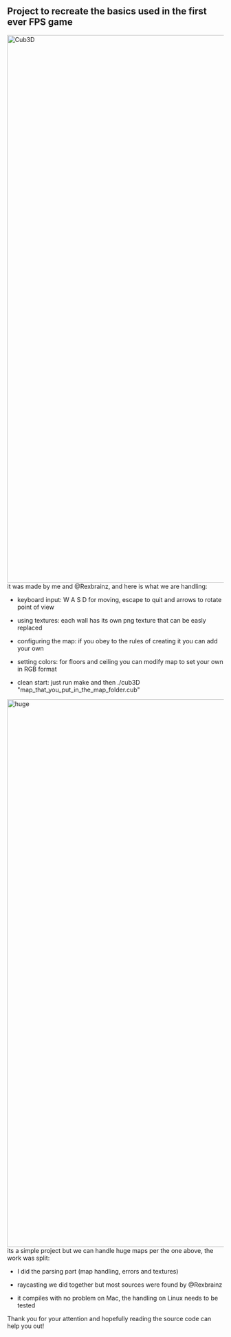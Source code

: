 Project to recreate the basics used in the first ever FPS game
-
<img width="1272" alt="Cub3D" src="https://github.com/user-attachments/assets/2a2212a0-0d86-4285-83e3-a06e24441844" />
it was made by me and @Rexbrainz, and here is what we are handling:

* keyboard input: W A S D for moving, escape to quit and arrows to rotate point of view

* using textures: each wall has its own png texture that can be easly replaced

* configuring the map: if you obey to the rules of creating it you can add your own

* setting colors: for floors and ceiling you can modify map to set your own in RGB format

* clean start: just run make and then ./cub3D "map_that_you_put_in_the_map_folder.cub"

<img width="1272" alt="huge" src="https://github.com/user-attachments/assets/af933c34-0807-45dd-976e-313ee4140eb2" />
its a simple project but we can handle huge maps per the one above, the work was split:

* I did the parsing part (map handling, errors and textures)

* raycasting we did together but most sources were found by @Rexbrainz

* it compiles with no problem on Mac, the handling on Linux needs to be tested

Thank you for your attention and hopefully reading the source code can help you out!
